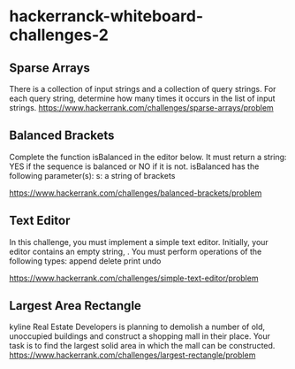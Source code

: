 # hackerranck-whiteboard-challenges-2

## Sparse Arrays
There is a collection of input strings and a collection of query strings. For each query string, determine how many times it occurs in the list of input strings. 
https://www.hackerrank.com/challenges/sparse-arrays/problem

## Balanced Brackets
Complete the function isBalanced in the editor below. It must return a string: YES if the sequence is balanced or NO if it is not.
isBalanced has the following parameter(s):
    s: a string of brackets

https://www.hackerrank.com/challenges/balanced-brackets/problem

## Text Editor
In this challenge, you must implement a simple text editor. Initially, your editor contains an empty string, . You must perform operations of the following
types:
    append
    delete
    print
    undo

https://www.hackerrank.com/challenges/simple-text-editor/problem


## Largest Area Rectangle
kyline Real Estate Developers is planning to demolish a number of old, unoccupied buildings and construct a shopping mall in their place. Your task is to find the largest solid area in which the mall can be constructed.
https://www.hackerrank.com/challenges/largest-rectangle/problem
